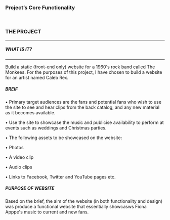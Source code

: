 <h3>Project’s Core Functionality</h3>
<br>
<h3> THE PROJECT </h3>
<hr>
<h5> WHAT IS IT? </h5>
<hr>
<p> Build a static (front-end only) website for a 1960's rock band called The Monkees. For the purposes of this project, I have chosen to build a website for an artist named Caleb Rex. </p>

<h5>BREIF</h5>
<P> •	Primary target audiences are the fans and potential fans who wish to use the site to see and hear clips from the back catalog, and any new material as it becomes available.</p>
<P> •	Use the site to showcase the music and publicise availability to perform at events such as weddings and Christmas parties.</p>
<P> •	The following assets to be showcased on the website:</p>
<P>     •	Photos</p>
<P>     •	A video clip</p>
<P>     •	Audio clips</p>
<P>     •	Links to Facebook, Twitter and YouTube pages etc.</p>

<h5>PURPOSE OF WEBSITE </h5>
<p> Based on the brief, the aim of the website (in both functionality and design) was produce a functional website that essentially showcasws Fiona Apppe's music to current and new fans.</p>
